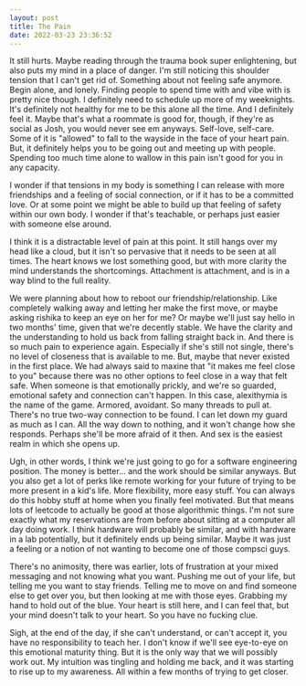 ```yaml
---
layout: post
title: The Pain
date: 2022-03-23 23:36:52
---
```


It still hurts. Maybe reading through the trauma book super enlightening, but also puts my mind in a place of danger. I'm still noticing this shoulder tension that I can't get rid of. Something about not feeling safe anymore. Begin alone, and lonely. Finding people to spend time with and vibe with is pretty nice though. I definitely need to schedule up more of my weeknights. It's definitely not healthy for me to be this alone all the time. And I definitely feel it. Maybe that's what a roommate is good for, though, if they're as social as Josh, you would never see em anyways. Self-love, self-care. Some of it is "allowed" to fall to the wayside in the face of your heart pain. But, it definitely helps you to be going out and meeting up with people. Spending too much time alone to wallow in this pain isn't good for you in any capacity. 

I wonder if that tensions in my body is something I can release with more friendships and a feeling of social connection, or if it has to be a committed love. Or at some point we might be able to build up that feeling of safety within our own body. I wonder if that's teachable, or perhaps just easier with someone else around. 

I think it is a distractable level of pain at this point. It still hangs over my head like a cloud, but it isn't so pervasive that it needs to be seen at all times. The heart knows we lost something good, but with more clarity the mind understands the shortcomings. Attachment is attachment, and is in a way blind to the full reality. 

We were planning about how to reboot our friendship/relationship. Like completely walking away and letting her make the first move, or maybe asking rishika to keep an eye on her for me? Or maybe we'll just say hello in two months' time, given that we're decently stable. We have the clarity and the understanding to hold us back from falling straight back in. And there is so much pain to experience again. Especially if she's still not single, there's no level of closeness that is available to me. But, maybe that never existed in the first place. We had always said to maxine that "it makes me feel close to you" because there was no other options to feel close in a way that felt safe. When someone is that emotionally prickly, and we're so guarded, emotional safety and connection can't happen. In this case, alexithymia is the name of the game. Armored, avoidant. So many threads to pull at. There's no true two-way connection to be found. I can let down my guard as much as I can. All the way down to nothing, and it won't change how she responds. Perhaps she'll be more afraid of it then. And sex is the easiest realm in which she opens up. 

Ugh, in other words, I think we're just going to go for a software engineering position. The money is better... and the work should be similar anyways. But you also get a lot of perks like remote working for your future of trying to be more present in a kid's life. More flexibility, more easy stuff. You can always do this hobby stuff at home when you finally feel motivated. But that means lots of leetcode to actually be good at those algorithmic things. I'm not sure exactly what my reservations are from before about sitting at a computer all day doing work. I think hardware will probably be similar, and with hardware in a lab potentially, but it definitely ends up being similar. Maybe it was just a feeling or a notion of not wanting to become one of those compsci guys.

There's no animosity, there was earlier, lots of frustration at your mixed messaging and not knowing what you want. Pushing me out of your life, but telling me you want to stay friends. Telling me to move on and find someone else to get over you, but then looking at me with those eyes. Grabbing my hand to hold out of the blue. Your heart is still here, and I can feel that, but your mind doesn't talk to your heart. So you have no fucking clue. 

Sigh, at the end of the day, if she can't understand, or can't accept it, you have no responsibility to teach her. 
I don't know if we'll see eye-to-eye on this emotional maturity thing. But it is the only way that we will possibly work out. My intuition was tingling and holding me back, and it was starting to rise up to my awareness. All within a few months of trying to get closer.
